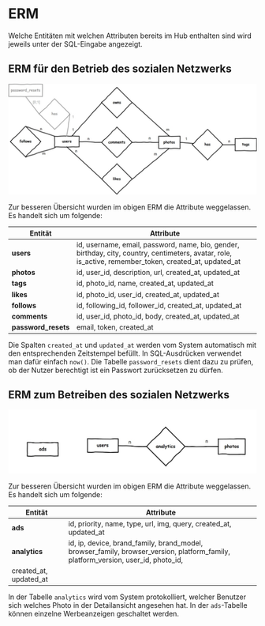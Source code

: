 # ERM

Welche Entitäten mit welchen Attributen bereits im Hub enthalten sind wird jeweils unter der SQL-Eingabe angezeigt.

## ERM für den Betrieb des sozialen Netzwerks

![erm-sozial](img/erm-sozial.jpg)

Zur besseren Übersicht wurden im obigen ERM die Attribute weggelassen. Es handelt sich um folgende:

| Entität             | Attribute                                                    |
| ------------------- | ------------------------------------------------------------ |
| **users**           | id, username, email, password, name, bio, gender, birthday, city, country, centimeters, avatar, role, is_active, remember_token, created_at, updated_at |
| **photos**          | id, user_id, description, url, created_at, updated_at        |
| **tags**            | id, photo_id, name, created_at, updated_at                   |
| **likes**           | id, photo_id, user_id, created_at, updated_at                |
| **follows**         | id, following_id, follower_id, created_at, updated_at        |
| **comments**        | id, user_id, photo_id, body, created_at, updated_at          |
| **password_resets** | email, token, created_at                                     |

Die Spalten ` created_at ` und `updated_at` werden vom System automatisch mit den entsprechenden Zeitstempel befüllt. In SQL-Ausdrücken verwendet man dafür einfach `now()`. Die Tabelle `password_resets` dient dazu zu prüfen, ob der Nutzer berechtigt ist ein Passwort zurücksetzen zu dürfen. 

## ERM zum Betreiben des sozialen Netzwerks

![erm-business](img/erm-business.jpg)



Zur besseren Übersicht wurden im obigen ERM die Attribute weggelassen. Es handelt sich um folgende:

| Entität       | Attribute                                                    |
| ------------- | ------------------------------------------------------------ |
| **ads**       | id, priority, name, type, url, img, query, created_at, updated_at |
| **analytics** | id, ip, device, brand_family, brand_model, browser_family, browser_version, platform_family, platform_version, user_id, photo_id, 
created_at, updated_at |

In der Tabelle `analytics` wird vom System protokolliert, welcher Benutzer sich welches Photo in der Detailansicht angesehen hat. In der `ads`-Tabelle können einzelne Werbeanzeigen geschaltet werden.

